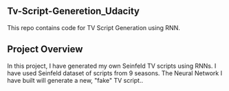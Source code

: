 ## Tv-Script-Generetion_Udacity
This repo contains code for TV Script Generation using RNN.

## Project Overview
In this project, I have generated my own Seinfeld TV scripts using RNNs. I have used Seinfeld dataset of scripts from 9 seasons. The Neural Network I have built will generate a new, "fake" TV script..
